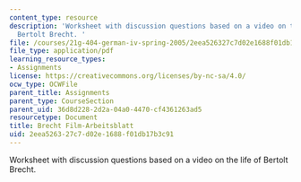 ```yaml
---
content_type: resource
description: 'Worksheet with discussion questions based on a video on the life of
  Bertolt Brecht. '
file: /courses/21g-404-german-iv-spring-2005/2eea526327c7d02e1688f01db17b3c91_MIT21G_404S05_videobrecht.pdf
file_type: application/pdf
learning_resource_types:
- Assignments
license: https://creativecommons.org/licenses/by-nc-sa/4.0/
ocw_type: OCWFile
parent_title: Assignments
parent_type: CourseSection
parent_uid: 36d8d228-2d2a-04a0-4470-cf4361263ad5
resourcetype: Document
title: Brecht Film-Arbeitsblatt
uid: 2eea5263-27c7-d02e-1688-f01db17b3c91
---
```

Worksheet with discussion questions based on a video on the life of Bertolt Brecht. 